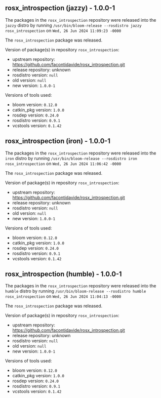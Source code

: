 ## rosx_introspection (jazzy) - 1.0.0-1

The packages in the `rosx_introspection` repository were released into the `jazzy` distro by running `/usr/bin/bloom-release --rosdistro jazzy rosx_introspection` on `Wed, 26 Jun 2024 11:09:23 -0000`

The `rosx_introspection` package was released.

Version of package(s) in repository `rosx_introspection`:

- upstream repository: https://github.com/facontidavide/rosx_introspection.git
- release repository: unknown
- rosdistro version: `null`
- old version: `null`
- new version: `1.0.0-1`

Versions of tools used:

- bloom version: `0.12.0`
- catkin_pkg version: `1.0.0`
- rosdep version: `0.24.0`
- rosdistro version: `0.9.1`
- vcstools version: `0.1.42`


## rosx_introspection (iron) - 1.0.0-1

The packages in the `rosx_introspection` repository were released into the `iron` distro by running `/usr/bin/bloom-release --rosdistro iron rosx_introspection` on `Wed, 26 Jun 2024 11:06:42 -0000`

The `rosx_introspection` package was released.

Version of package(s) in repository `rosx_introspection`:

- upstream repository: https://github.com/facontidavide/rosx_introspection.git
- release repository: unknown
- rosdistro version: `null`
- old version: `null`
- new version: `1.0.0-1`

Versions of tools used:

- bloom version: `0.12.0`
- catkin_pkg version: `1.0.0`
- rosdep version: `0.24.0`
- rosdistro version: `0.9.1`
- vcstools version: `0.1.42`


## rosx_introspection (humble) - 1.0.0-1

The packages in the `rosx_introspection` repository were released into the `humble` distro by running `/usr/bin/bloom-release --rosdistro humble rosx_introspection` on `Wed, 26 Jun 2024 11:04:13 -0000`

The `rosx_introspection` package was released.

Version of package(s) in repository `rosx_introspection`:

- upstream repository: https://github.com/facontidavide/rosx_introspection.git
- release repository: unknown
- rosdistro version: `null`
- old version: `null`
- new version: `1.0.0-1`

Versions of tools used:

- bloom version: `0.12.0`
- catkin_pkg version: `1.0.0`
- rosdep version: `0.24.0`
- rosdistro version: `0.9.1`
- vcstools version: `0.1.42`


